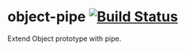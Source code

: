 # object-pipe [![Build Status](https://travis-ci.com/kozlown/super-curry.svg?branch=master)](https://travis-ci.com/kozlown/object-pipe)
Extend Object prototype with pipe.
